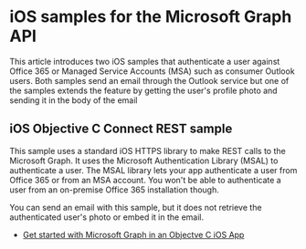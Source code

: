 # iOS samples for the Microsoft Graph API
This article introduces two iOS samples that authenticate a user against Office 365 or Managed Service Accounts (MSA) such as consumer Outlook users. Both samples send an email through the Outlook service but one of the samples extends the feature by getting the user's profile photo and sending it in the body of the email

## iOS Objective C Connect REST sample
This sample uses a standard iOS HTTPS library to make REST calls to the Microsoft Graph. It uses the Microsoft Authentication Library (MSAL) to authenticate a user. The MSAL library lets your app authenticate a user from Office 365 or from an MSA account. You won't be able to authenticate a user from an on-premise Office 365 installation though.

You can send an email with this sample, but it does not retrieve the authenticated user's photo or embed it in the email.

- [Get started with Microsoft Graph in an Objectve C iOS App](ios_objectivec.md)